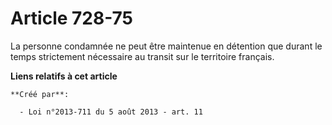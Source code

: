 # Article 728-75

La personne condamnée ne peut être maintenue en détention que durant le temps strictement nécessaire au transit sur le
territoire français.

**Liens relatifs à cet article**

	**Créé par**:

	  - Loi n°2013-711 du 5 août 2013 - art. 11
